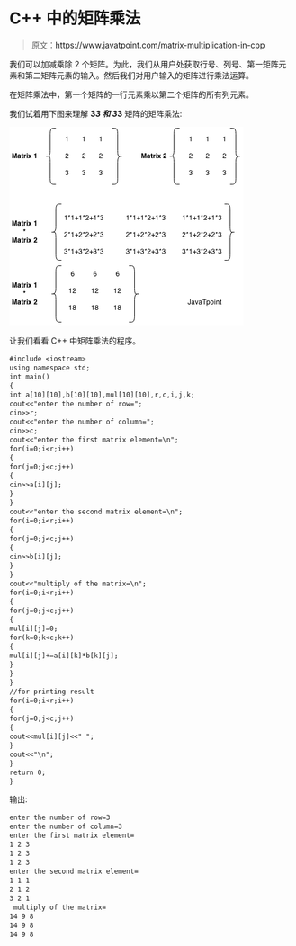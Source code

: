 # C++ 中的矩阵乘法

> 原文：<https://www.javatpoint.com/matrix-multiplication-in-cpp>

我们可以加减乘除 2 个矩阵。为此，我们从用户处获取行号、列号、第一矩阵元素和第二矩阵元素的输入。然后我们对用户输入的矩阵进行乘法运算。

在矩阵乘法中，第一个矩阵的一行元素乘以第二个矩阵的所有列元素。

我们试着用下图来理解 **3*3 和 3*3** 矩阵的矩阵乘法:

![CPP Matrix multiplication in cpp 1](img/07ec58e7aecc136d51c12998cd3b6c48.png)

让我们看看 C++ 中矩阵乘法的程序。

```
#include <iostream>
using namespace std;
int main()
{
int a[10][10],b[10][10],mul[10][10],r,c,i,j,k;  
cout<<"enter the number of row=";  
cin>>r;  
cout<<"enter the number of column=";  
cin>>c;  
cout<<"enter the first matrix element=\n";  
for(i=0;i<r;i++)  
{  
for(j=0;j<c;j++)  
{  
cin>>a[i][j];
}  
}  
cout<<"enter the second matrix element=\n";  
for(i=0;i<r;i++)  
{  
for(j=0;j<c;j++)  
{  
cin>>b[i][j];  
}  
}  
cout<<"multiply of the matrix=\n";  
for(i=0;i<r;i++)  
{  
for(j=0;j<c;j++)  
{  
mul[i][j]=0;  
for(k=0;k<c;k++)  
{  
mul[i][j]+=a[i][k]*b[k][j];  
}  
}  
}  
//for printing result  
for(i=0;i<r;i++)  
{  
for(j=0;j<c;j++)  
{  
cout<<mul[i][j]<<" ";  
}  
cout<<"\n";  
}  
return 0;
}  

```

输出:

```
enter the number of row=3  
enter the number of column=3  
enter the first matrix element= 
1 2 3
1 2 3  
1 2 3       
enter the second matrix element= 
1 1 1  
2 1 2   
3 2 1    
 multiply of the matrix=  
14 9 8      
14 9 8  
14 9 8

```